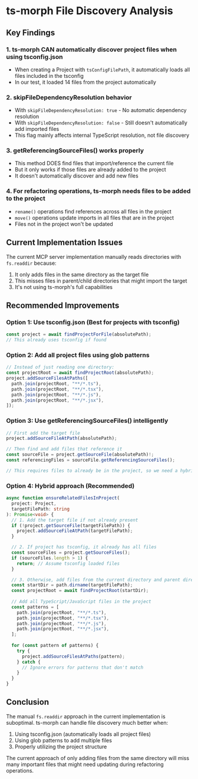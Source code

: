 # ts-morph File Discovery Analysis

## Key Findings

### 1. **ts-morph CAN automatically discover project files** when using tsconfig.json
- When creating a Project with `tsConfigFilePath`, it automatically loads all files included in the tsconfig
- In our test, it loaded 14 files from the project automatically

### 2. **skipFileDependencyResolution behavior**
- With `skipFileDependencyResolution: true` - No automatic dependency resolution
- With `skipFileDependencyResolution: false` - Still doesn't automatically add imported files
- This flag mainly affects internal TypeScript resolution, not file discovery

### 3. **getReferencingSourceFiles() works properly**
- This method DOES find files that import/reference the current file
- But it only works if those files are already added to the project
- It doesn't automatically discover and add new files

### 4. **For refactoring operations, ts-morph needs files to be added to the project**
- `rename()` operations find references across all files in the project
- `move()` operations update imports in all files that are in the project
- Files not in the project won't be updated

## Current Implementation Issues

The current MCP server implementation manually reads directories with `fs.readdir` because:

1. It only adds files in the same directory as the target file
2. This misses files in parent/child directories that might import the target
3. It's not using ts-morph's full capabilities

## Recommended Improvements

### Option 1: Use tsconfig.json (Best for projects with tsconfig)
```typescript
const project = await findProjectForFile(absolutePath);
// This already uses tsconfig if found
```

### Option 2: Add all project files using glob patterns
```typescript
// Instead of just reading one directory:
const projectRoot = await findProjectRoot(absolutePath);
project.addSourceFilesAtPaths([
  path.join(projectRoot, "**/*.ts"),
  path.join(projectRoot, "**/*.tsx"),
  path.join(projectRoot, "**/*.js"),
  path.join(projectRoot, "**/*.jsx"),
]);
```

### Option 3: Use getReferencingSourceFiles() intelligently
```typescript
// First add the target file
project.addSourceFileAtPath(absolutePath);

// Then find and add files that reference it
const sourceFile = project.getSourceFile(absolutePath)!;
const referencingFiles = sourceFile.getReferencingSourceFiles();

// This requires files to already be in the project, so we need a hybrid approach
```

### Option 4: Hybrid approach (Recommended)
```typescript
async function ensureRelatedFilesInProject(
  project: Project,
  targetFilePath: string
): Promise<void> {
  // 1. Add the target file if not already present
  if (!project.getSourceFile(targetFilePath)) {
    project.addSourceFileAtPath(targetFilePath);
  }

  // 2. If project has tsconfig, it already has all files
  const sourceFiles = project.getSourceFiles();
  if (sourceFiles.length > 1) {
    return; // Assume tsconfig loaded files
  }

  // 3. Otherwise, add files from the current directory and parent directories
  const startDir = path.dirname(targetFilePath);
  const projectRoot = await findProjectRoot(startDir);
  
  // Add all TypeScript/JavaScript files in the project
  const patterns = [
    path.join(projectRoot, "**/*.ts"),
    path.join(projectRoot, "**/*.tsx"),
    path.join(projectRoot, "**/*.js"),
    path.join(projectRoot, "**/*.jsx"),
  ];
  
  for (const pattern of patterns) {
    try {
      project.addSourceFilesAtPaths(pattern);
    } catch {
      // Ignore errors for patterns that don't match
    }
  }
}
```

## Conclusion

The manual `fs.readdir` approach in the current implementation is suboptimal. ts-morph can handle file discovery much better when:
1. Using tsconfig.json (automatically loads all project files)
2. Using glob patterns to add multiple files
3. Properly utilizing the project structure

The current approach of only adding files from the same directory will miss many important files that might need updating during refactoring operations.